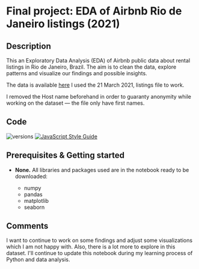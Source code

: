 # Final project: EDA of Airbnb Rio de Janeiro listings (2021)

## Description

This an Exploratory Data Analysis (EDA) of Airbnb public data about rental listings in Rio de Janeiro, Brazil. The aim is to clean the data, explore patterns and visualize our findings and possible insights. 

The data is available [here](http://insideairbnb.com/get-the-data.html)
I used the 21 March 2021, listings file to work. 

I removed the Host name beforehand in order to guaranty anonymity while working on the dataset — the file only have first names.
 
## Code

![versions](https://img.shields.io/pypi/pyversions/pybadges.svg)
[![JavaScript Style Guide](https://img.shields.io/badge/code_style-standard-brightgreen.svg)](https://standardjs.com)

## Prerequisites & Getting started

- **None.** All libraries and packages used are in the notebook ready to be downloaded:

	* numpy
	* pandas
	* matplotlib
	* seaborn

## Comments

I want to continue to work on some findings and adjust some visualizations which I am not happy with. Also, there is a lot more to explore in this dataset. I'll continue to update this notebook during my learning process of Python and data analysis. 

